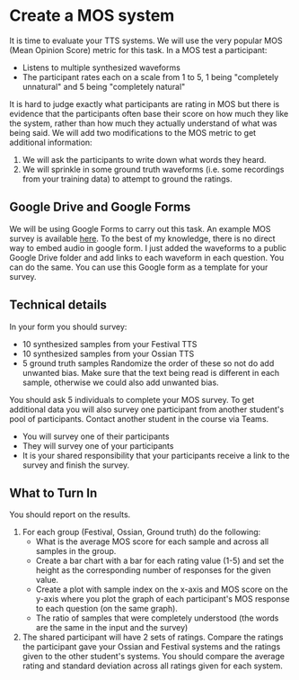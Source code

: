 # Create a MOS system
It is time to evaluate your TTS systems. We will use the very popular MOS (Mean Opinion Score) metric for this task. In a MOS test a participant:
* Listens to multiple synthesized waveforms
* The participant rates each on a scale from 1 to 5, 1 being "completely unnatural" and 5 being "completely natural"

It is hard to judge exactly what participants are rating in MOS but there is evidence that the participants often base their score on how much they like the system, rather than how much they actually understand of what was being said. We will add two modifications to the MOS metric to get additional information:
1. We will ask the participants to write down what words they heard.
2. We will sprinkle in some ground truth waveforms (i.e. some recordings from your training data) to attempt to ground the ratings.

## Google Drive and Google Forms
We will be using Google Forms to carry out this task. An example MOS survey is available [here](https://docs.google.com/forms/d/1KsEq-Ckt_z1oHAnlWWl_h07NhkqJCUMRHZkZPGPVKlM/edit?usp=sharing). To the best of my knowledge, there is no direct way to embed audio in google form. I just added the waveforms to a public Google Drive folder and add links to each waveform in each question. You can do the same. You can use this Google form as a template for your survey.

## Technical details
In your form you should survey:
* 10 synthesized samples from your Festival TTS
* 10 synthesized samples from your Ossian TTS
* 5 ground truth samples
Randomize the order of these so not do add unwanted bias. Make sure that the text being read is different in each sample, otherwise we could also add unwanted bias.

You should ask 5 individuals to complete your MOS survey. To get additional data you will also survey one participant from another student's pool of participants. Contact another student in the course via Teams.
* You will survey one of their participants
* They will survey one of your participants
* It is your shared responsibility that your participants receive a link to the survey and finish the survey.

## What to Turn In
You should report on the results.
1. For each group (Festival, Ossian, Ground truth) do the following:
    * What is the average MOS score for each sample and across all samples in the group.
    * Create a bar chart with a bar for each rating value (1-5) and set the height as the corresponding number of responses for the given value.
    * Create a plot with sample index on the x-axis and MOS score on the y-axis where you plot the graph of each participant's MOS response to each question (on the same graph).
    * The ratio of samples that were completely understood (the words are the same in the input and the survey)
2. The shared participant will have 2 sets of ratings. Compare the ratings the participant gave your Ossian and Festival systems and the ratings given to the other student's systems. You should compare the average rating and standard deviation across all ratings given for each system.